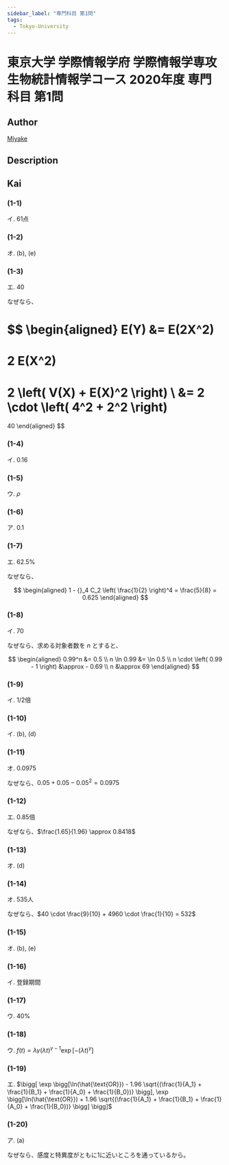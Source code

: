 ```yaml
---
sidebar_label: "専門科目 第1問"
tags:
  - Tokyo-University
---
```

# 東京大学 学際情報学府 学際情報学専攻 生物統計情報学コース 2020年度 専門科目 第1問

## **Author**
[Miyake](https://miyake.github.io/exams/index.html)

## **Description**

## **Kai**
### (1-1)
イ. 61点

### (1-2)
オ. (b), (e)

### (1-3)
エ. 40

なぜなら、

$$
\begin{aligned}
E(Y)
&=
E(2X^2)
=
2 E(X^2)
=
2 \left( V(X) + E(X)^2 \right)
\\
&=
2 \cdot \left( 4^2 + 2^2 \right)
=
40
\end{aligned}
$$

### (1-4)
イ. 0.16

### (1-5)
ウ. $\rho$

### (1-6)
ア. 0.1

### (1-7)
エ. 62.5%

なぜなら、

$$
\begin{aligned}
1 - {}_4 C_2 \left( \frac{1}{2} \right)^4
= \frac{5}{8}
= 0.625
\end{aligned}
$$

### (1-8)
イ. 70

なぜなら、求める対象者数を $n$ とすると、

$$
\begin{aligned}
0.99^n &= 0.5
\\
n \ln 0.99 &= \ln 0.5
\\
n \cdot \left( 0.99 - 1 \right) &\approx - 0.69
\\
n &\approx 69
\end{aligned}
$$

### (1-9)
イ. 1/2倍

### (1-10)
イ. (b), (d)

### (1-11)
オ. 0.0975

なぜなら、$0.05 + 0.05 - 0.05^2 = 0.0975$

### (1-12)
エ. 0.85倍

なぜなら、$\frac{1.65}{1.96} \approx 0.8418$

### (1-13)
オ. (d)

### (1-14)
オ. 535人

なぜなら、$40 \cdot \frac{9}{10} + 4960 \cdot \frac{1}{10} = 532$

### (1-15)
オ. (b), (e)

### (1-16)
イ. 登録期間

### (1-17)
ウ. 40%

### (1-18)
ウ. $f(t) = \lambda \gamma (\lambda t)^{\gamma - 1} \exp[-(\lambda t)^{\gamma}]$

### (1-19)
エ. $\bigg[ \exp \bigg[\ln(\hat{\text{OR}}) - 1.96 \sqrt{(\frac{1}{A_1} + \frac{1}{B_1} + \frac{1}{A_0} + \frac{1}{B_0})} \bigg], \exp \bigg[\ln(\hat{\text{OR}}) + 1.96 \sqrt{(\frac{1}{A_1} + \frac{1}{B_1} + \frac{1}{A_0} + \frac{1}{B_0})} \bigg] \bigg]$

### (1-20)
ア. (a)

なぜなら、感度と特異度がともに1に近いところを通っているから。